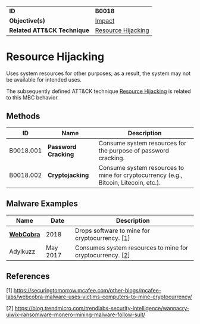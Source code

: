 |||
|---------|------------------------|
|**ID**|**B0018**|
|**Objective(s)**| [Impact](https://github.com/MBCProject/mbc-beta/tree/master/impact)|
|**Related ATT&CK Technique**|[Resource Hijacking](https://attack.mitre.org/techniques/T1496/)|


Resource Hijacking
==================
Uses system resources for other purposes; as a result, the system may not be available for intended uses.

The subsequently defined ATT&CK technique [Resource Hijacking](https://attack.mitre.org/techniques/T1496/) is related to this MBC behavior.

Methods
-------
|ID|Name|Description|
|-----------------------------|--------|-----------------------------|
|B0018.001|**Password Cracking**|Consume system resources for the purpose of password cracking.|
|B0018.002|**Cryptojacking**|Consume system resources to mine for cryptocurrency (e.g., Bitcoin, Litecoin, etc.).|

Malware Examples
----------------
|Name|Date|Description|
|-----------------------------|--------|-----------------------------|
|[**WebCobra**](https://github.com/MBCProject/mbc-beta/blob/master/xample-malware/webcobra.md)|2018|Drops software to mine for cryptocurrency. [[1]](#1)|
| Adylkuzz| May 2017| Consumes system resources to mine for cryptocurrency. [[2]](#2)| 

References
----------
<a name="1">[1]</a> https://securingtomorrow.mcafee.com/other-blogs/mcafee-labs/webcobra-malware-uses-victims-computers-to-mine-cryptocurrency/

<a name="2">[2]</a> https://blog.trendmicro.com/trendlabs-security-intelligence/wannacry-uiwix-ransomware-monero-mining-malware-follow-suit/
